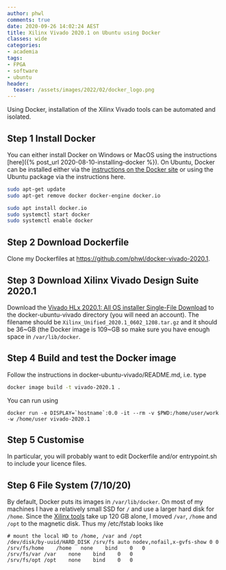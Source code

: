 ```yaml
---
author: phwl
comments: true
date: 2020-09-26 14:02:24 AEST
title: Xilinx Vivado 2020.1 on Ubuntu using Docker
classes: wide
categories:
- academia
tags:
- FPGA
- software
- ubuntu
header:
  teaser: /assets/images/2022/02/docker_logo.png
---
```


Using Docker, installation of the Xilinx Vivado tools can be automated and
isolated.

## Step 1 Install Docker
You can either install Docker on Windows or MacOS using the instructions [here]({% post_url 2020-08-10-installing-docker %}). On Ubuntu, Docker can be installed 
either via the [instructions on the Docker site](https://docs.docker.com/engine/install/ubuntu/) or using the Ubuntu package via the instructions here.



```bash
sudo apt-get update
sudo apt-get remove docker docker-engine docker.io

sudo apt install docker.io
sudo systemctl start docker
sudo systemctl enable docker
```

## Step 2 Download Dockerfile
Clone my Dockerfiles at <https://github.com/phwl/docker-vivado-2020.1>.

## Step 3 Download Xilinx Vivado Design Suite 2020.1
Download the [Vivado HLx 2020.1: All OS installer Single-File Download](https://www.xilinx.com/member/forms/download/xef.html?filename=Xilinx_Unified_2020.1_0602_1208.tar.gz) to the docker-ubuntu-vivado directory (you will need an account).
The filename should be ```Xilinx_Unified_2020.1_0602_1208.tar.gz``` and it 
should be 36~GB (the Docker image is 109~GB so make sure you have enough
space in ```/var/lib/docker```.

## Step 4 Build and test the Docker image
Follow the instructions in docker-ubuntu-vivado/README.md, i.e. type
```bash
docker image build -t vivado-2020.1 .
```

You can run using
```
docker run -e DISPLAY=`hostname`:0.0 -it --rm -v $PWD:/home/user/work -w /home/user vivado-2020.1
```
## Step 5 Customise 
In particular, you will probably want to edit Dockerfile and/or entrypoint.sh to include your licence files.

## Step 6 File System (7/10/20) 
By default, Docker puts its images in ```/var/lib/docker```. On most of my 
machines I have a relatively small SSD for ```/``` and use a larger hard disk
for ```/home```. Since the [Xilinx tools](https://github.com/phwl/docker-ubuntu-vivado) take up 120 GB alone, I moved ```/var```, ```/home``` and ```/opt``` to the magnetic disk. Thus my /etc/fstab looks like
```
# mount the local HD to /home, /var and /opt
/dev/disk/by-uuid/HARD_DISK /srv/fs auto nodev,nofail,x-gvfs-show 0 0
/srv/fs/home	/home	none	bind	0	0
/srv/fs/var	/var	none	bind	0	0
/srv/fs/opt	/opt	none	bind	0	0
```

